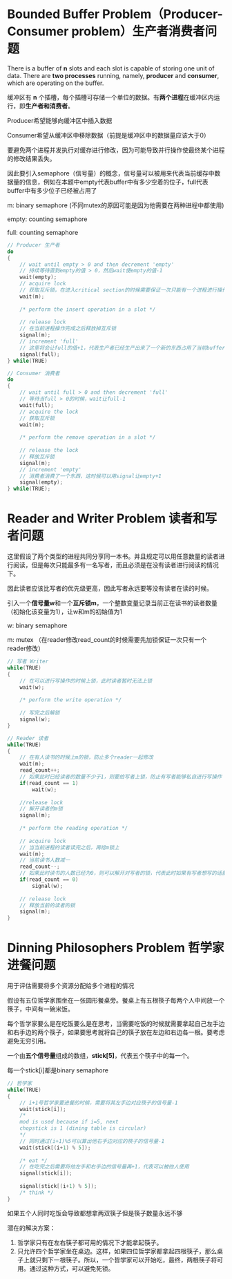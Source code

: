 # Bounded Buffer Problem（Producer-Consumer problem）生产者消费者问题

There is a buffer of **n** slots and each slot is capable of storing one unit of data. There are **two processes** running, namely, **producer** and **consumer**, which are operating on the buffer.

缓冲区有 **n** 个插槽，每个插槽可存储一个单位的数据。有**两个进程**在缓冲区内运行，即**生产者和消费者**。

Producer希望能够向缓冲区中插入数据

Consumer希望从缓冲区中移除数据（前提是缓冲区中的数据量应该大于0）

要避免两个进程并发执行对缓存进行修改，因为可能导致并行操作使最终某个进程的修改结果丢失。

因此要引入semaphore（信号量）的概念，信号量可以被用来代表当前缓存中数据量的信息，例如在本题中empty代表buffer中有多少空着的位子，full代表buffer中有多少位子已经被占用了

m: binary semaphore (不同mutex的原因可能是因为他需要在两种进程中都使用)

empty: counting semaphore

full: counting semaphore

```C
// Producer 生产者
do
{
	// wait until empty > 0 and then decrement 'empty'
    // 持续等待直到empty的值 > 0，然后wait使empty的值-1
	wait(empty); 
	// acquire lock
    // 获取互斥锁，在进入critical section的时候需要保证一次只能有一个进程进行操作
	wait(m); 
 
	/* perform the insert operation in a slot */
 
	// release lock
    // 在当前进程操作完成之后释放掉互斥锁
	signal(m); 
	// increment 'full'
    // 这里将会让full的值+1，代表生产者已经生产出来了一个新的东西占用了当前buffer中的一个空位
	signal(full); 
} while(TRUE)
```

```C
// Consumer 消费者
do
{
	// wait until full > 0 and then decrement 'full'
    // 等待当full > 0的时候，wait让full-1
	wait(full);
	// acquire the lock
    // 获取互斥锁
	wait(m); 
 
 	/* perform the remove operation in a slot */
 
	// release the lock
    // 释放互斥锁
	signal(m);
	// increment 'empty'
    // 消费者消费了一个东西，这时候可以用signal让empty+1
	signal(empty);
} while(TRUE);
```

# Reader and Writer Problem 读者和写者问题

这里假设了两个类型的进程共同分享同一本书。并且规定可以用任意数量的读者进行阅读，但是每次只能最多有一名写者，而且必须是在没有读者进行阅读的情况下。

因此读者应该比写者的优先级更高，因此写者永远要等没有读者在读的时候。

引入一个**信号量w**和一个**互斥锁m**，一个整数变量记录当前正在读书的读者数量（初始化该变量为1），让w和m的初始值为1

w: binary semaphore

m: mutex （在reader修改read_count的时候需要先加锁保证一次只有一个reader修改）

```C
// 写者 Writer
while(TRUE)
{
    // 在可以进行写操作的时候上锁，此时读者暂时无法上锁
	wait(w);
 
	/* perform the write operation */
 
    // 写完之后解锁
	signal(w);
}
```



```C
// Reader 读者
while(TRUE)
{
	// 在有人读书的时候上m的锁，防止多个reader一起修改
	wait(m);
    read_count++;
    // 如果此时已经读者的数量不少于1，则要给写者上锁，防止有写者能够私自进行写操作
    if(read_count == 1)
        wait(w);
 
	//release lock 
    // 解开读者的m锁
	signal(m); 
 
 	/* perform the reading operation */
 
	// acquire lock
    // 当当前进程的读者读完之后，再给m锁上
 	wait(m); 
    // 当前读书人数减一
    read_count--;
    // 如果此时读书的人数已经为0，则可以解开对写者的锁，代表此时如果有写者想写的话就可以进行写操作
    if(read_count == 0)
 		signal(w);
 
	// release lock
    // 释放当前的读者的锁
 	signal(m); 
}
```

# Dinning Philosophers Problem 哲学家进餐问题

用于评估需要将多个资源分配给多个进程的情况

假设有五位哲学家围坐在一张圆形餐桌旁。餐桌上有五根筷子每两个人中间放一个筷子，中间有一碗米饭。

每个哲学家要么是在吃饭要么是在思考，当需要吃饭的时候就需要拿起自己左手边和右手边的两个筷子，如果要思考就将自己的筷子放在左边和右边各一根。要考虑避免无穷引用。

一个由**五个信号量**组成的数组，**stick[5]**，代表五个筷子中的每一个。

每一个stick[i]都是binary semaphore

```C
// 哲学家
while(TRUE)
{
    // i+1号哲学家要进餐的时候，需要将其左手边对应筷子的信号量-1
	wait(stick[i]);
 	/* 
 	mod is used because if i=5, next 
 	chopstick is 1 (dining table is circular)
 	*/
    // 同时通过(i+1)%5可以算出他右手边对应的筷子的信号量-1
 	wait(stick[(i+1) % 5]); 
 
 	/* eat */
    // 在吃完之后需要将他左手和右手边的信号量再+1，代表可以被他人使用
 	signal(stick[i]);
 
 	signal(stick[(i+1) % 5]);
 	/* think */
}
```

如果五个人同时吃饭会导致都想拿两双筷子但是筷子数量永远不够

潜在的解决方案：

1. 哲学家只有在左右筷子都可用的情况下才能拿起筷子。
2. 只允许四个哲学家坐在桌边。这样，如果四位哲学家都拿起四根筷子，那么桌子上就只剩下一根筷子。所以，一个哲学家可以开始吃，最终，两根筷子将可用。通过这种方式，可以避免死锁。

